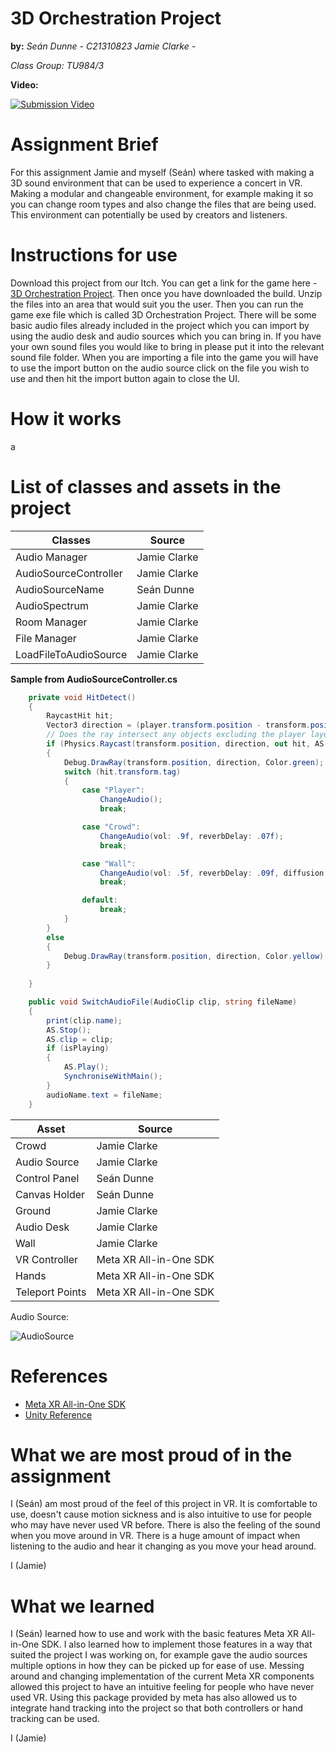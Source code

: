 # 3D Orchestration Project

**by:**
*Seán Dunne - C21310823*
*Jamie Clarke -*

*Class Group: TU984/3*

**Video:**

[![Submission Video](http://img.youtube.com/vi/qWNQUvIk954/0.jpg)](https://youtu.be/qWNQUvIk954)

# Assignment Brief

For this assignment Jamie and myself (Seán) where tasked with making a 3D sound environment that can be used to experience a concert in VR. Making a modular and changeable environment, for example making it so you can change room types and also change the files that are being used. This environment can potentially be used by creators and listeners.

# Instructions for use

Download this project from our Itch. You can get a link for the game here - [3D Orchestration Project](https://youtu.be/qWNQUvIk954). Then once you have downloaded the build. Unzip the files into an area that would suit you the user. Then you can run the game exe file which is called 3D Orchestration Project. There will be some basic audio files already included in the project which you can import by using the audio desk and audio sources which you can bring in. If you have your own sound files you would like to bring in please put it into the relevant sound file folder. When you are importing a file into the game you will have to use the import button on the audio source click on the file you wish to use and then hit the import button again to close the UI.

# How it works

a

# List of classes and assets in the project

| Classes | Source |
|-----------|-----------|
| Audio Manager | Jamie Clarke |
| AudioSourceController  | Jamie Clarke |
| AudioSourceName | Seán Dunne |
| AudioSpectrum | Jamie Clarke |
| Room Manager  | Jamie Clarke |
| File Manager  | Jamie Clarke |
| LoadFileToAudioSource  | Jamie Clarke |

**Sample from AudioSourceController.cs**
``` C#
    private void HitDetect()
    {
        RaycastHit hit;
        Vector3 direction = (player.transform.position - transform.position).normalized;
        // Does the ray intersect any objects excluding the player layer
        if (Physics.Raycast(transform.position, direction, out hit, AS.maxDistance))
        {
            Debug.DrawRay(transform.position, direction, Color.green);
            switch (hit.transform.tag)
            {
                case "Player":
                    ChangeAudio();
                    break;

                case "Crowd":
                    ChangeAudio(vol: .9f, reverbDelay: .07f);
                    break;

                case "Wall":
                    ChangeAudio(vol: .5f, reverbDelay: .09f, diffusion: 50, decayHFRatio: 1);
                    break;

                default:
                    break;
            }
        }
        else
        {
            Debug.DrawRay(transform.position, direction, Color.yellow);
        }
        
    }

    public void SwitchAudioFile(AudioClip clip, string fileName)
    {
        print(clip.name);
        AS.Stop();
        AS.clip = clip;
        if (isPlaying)
        {
            AS.Play();
            SynchroniseWithMain();
        }
        audioName.text = fileName;
    }
```

| Asset| Source |
|-----------|-----------|
| Crowd  | Jamie Clarke  |
| Audio Source  | Jamie Clarke  |
| Control Panel | Seán Dunne |
| Canvas Holder | Seán Dunne |
| Ground | Jamie Clarke |
| Audio Desk | Jamie Clarke  |
| Wall  | Jamie Clarke  |
| VR Controller | Meta XR All-in-One SDK  |
| Hands | Meta XR All-in-One SDK |
| Teleport Points | Meta XR All-in-One SDK |


Audio Source:

![AudioSource](https://imgur.com/87o76yT.png)

# References

* [Meta XR All-in-One SDK](https://assetstore.unity.com/packages/tools/integration/meta-xr-all-in-one-sdk-269657)
* [Unity Reference](https://docs.unity3d.com/ScriptReference/)

# What we are most proud of in the assignment

I (Seán) am most proud of the feel of this project in VR. It is comfortable to use, doesn't cause motion sickness and is also intuitive to use for people who may have never used VR before. There is also the feeling of the sound when you move around in VR. There is a huge amount of impact when listening to the audio and hear it changing as you move your head around.

I (Jamie)


# What we learned

I (Seán) learned how to use and work with the basic features Meta XR All-in-One SDK. I also learned how to implement those features in a way that suited the project I was working on, for example gave the audio sources multiple options in how they can be picked up for ease of use. Messing around and changing implementation of the current Meta XR components allowed this project to have an intuitive feeling for people who have never used VR. Using this package provided by meta has also allowed us to integrate hand tracking into the project so that both controllers or hand tracking can be used.

I (Jamie)

